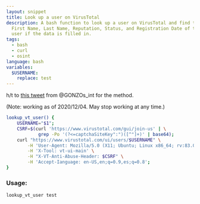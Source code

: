 ```yaml
---
layout: snippet
title: Look up a user on VirusTotal
description: A bash function to look up a user on VirusTotal and find the
  First Name, Last Name, Reputation, Status, and Registration Date of the
  user if the data is filled in.
tags:
  - bash
  - curl
  - osint
language: bash
variables:
  $USERNAME:
    replace: test
---
```


h/t to [this tweet](https://twitter.com/GONZOs_int/status/1334811159724253184)
from @GONZOs_int for the method.

(Note: working as of 2020/12/04. May stop working at any time.)

```bash
lookup_vt_user() {
    USERNAME="$1";
    CSRF=$(curl 'https://www.virustotal.com/gui/join-us' | \
            grep -Po '(?<=captchaSiteKey":")([^"]+)' | base64);
    curl "https://www.virustotal.com/ui/users/$USERNAME" \
        -H 'User-Agent: Mozilla/5.0 (X11; Ubuntu; Linux x86_64; rv:83.0) Firefox' \
        -H 'X-Tool: vt-ui-main' \
        -H "X-VT-Anti-Abuse-Header: $CSRF" \
        -H 'Accept-Ianguage: en-US,en;q=0.9,es;q=0.8';
}
```

### Usage:

```bash
lookup_vt_user test
```